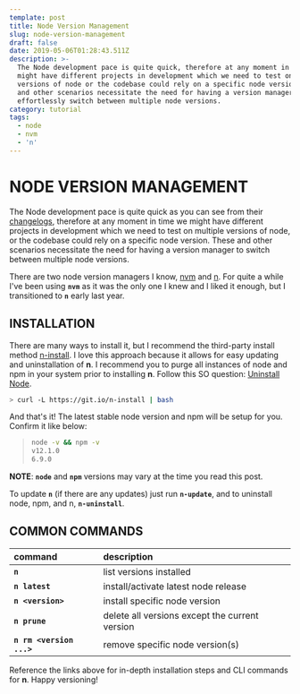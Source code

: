 ```yaml
---
template: post
title: Node Version Management
slug: node-version-management
draft: false
date: 2019-05-06T01:28:43.511Z
description: >-
  The Node development pace is quite quick, therefore at any moment in time we
  might have different projects in development which we need to test on multiple
  versions of node or the codebase could rely on a specific node version. These
  and other scenarios necessitate the need for having a version manager to
  effortlessly switch between multiple node versions.
category: tutorial
tags:
  - node
  - nvm
  - 'n'
---
```

# NODE VERSION MANAGEMENT

The Node development pace is quite quick as you can see from their [changelogs](https://github.com/nodejs/node/blob/master/doc/changelogs/CHANGELOG_V12.md), therefore at any moment in time we might have different projects in development which we need to test on multiple versions of node, or the codebase could rely on a specific node version. These and other scenarios necessitate the need for having a version manager to switch between multiple node versions.

There are two node version managers I know, [nvm](https://github.com/creationix/nvm) and [n](https://github.com/tj/n). For quite a while I've been using **`nvm`** as it was the only one I knew and I liked it enough, but I transitioned to **`n`** early last year.

## INSTALLATION

There are many ways to install it, but I recommend the third-party install method [n-install](https://github.com/mklement0/n-install). I love this approach because it allows for easy updating and uninstallation of **n**. I recommend you to purge all instances of node and npm in your system prior to installing **n**. Follow this SO question: [Uninstall Node](https://stackoverflow.com/questions/11177954/how-do-i-completely-uninstall-node-js-and-reinstall-from-beginning-mac-os-x).

```bash
> curl -L https://git.io/n-install | bash
 ```

And that's it! The latest stable node version and npm will be setup for you. Confirm it like below:

> ```bash
> node -v && npm -v
> v12.1.0
> 6.9.0
> ```

**NOTE**: **`node`** and **`npm`** versions may vary at the time you read this post.

To update **`n`** (if there are any updates) just run **`n-update`**, and to uninstall node, npm, and n, **`n-uninstall`**.

## COMMON COMMANDS

| __**command**__ | __**description**__ |
|:------|:--------|
| **`n`** | list versions installed | 
| **`n latest`** | install/activate latest node release |
| **`n <version>`** | install specific node version |
| **`n prune`** | delete all versions except the current version|
| **`n rm <version ...>`** | remove specific node version(s) |      


Reference the links above for in-depth installation steps and CLI commands for **n**. Happy versioning!
